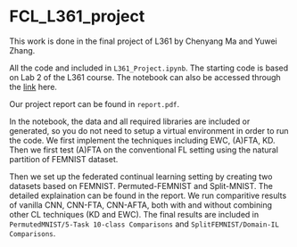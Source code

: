 # FCL_L361_project
This work is done in the final project of L361 by Chenyang Ma and Yuwei Zhang.

All the code and included in `L361_Project.ipynb`. The starting code is based on Lab 2 of the L361 course. The notebook can also be accessed through the [link](https://colab.research.google.com/drive/1K77dGJ-UbJfcBQppnGveB68as27K2M-L?usp=sharing) here.

Our project report can be found in `report.pdf`.

In the notebook, the data and all required libraries are included or generated, so you do not need to setup a virtual environment in order to run the code. We first implement the techniques including EWC, (A)FTA, KD. Then we first test (A)FTA on the conventional FL setting using the natural partition of FEMNIST dataset.

Then we set up the federated continual learning setting by creating two datasets based on FEMNIST. Permuted-FEMNIST and Split-MNIST. The detailed explaination can be found in the report. We run comparitive results of vanilla CNN, CNN-FTA, CNN-AFTA, both with and without combining other CL techniques (KD and EWC). The final results are included in `PermutedMNIST/5-Task 10-class Comparisons` and `SplitFEMNIST/Domain-IL Comparisons`.

